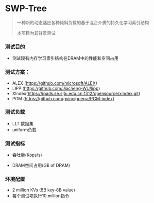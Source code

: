 # SWP-Tree

> 一种新的动态适应各种倾斜负载的基于混合介质的持久化学习索引结构
>
> 本项目为其背景测试

### 测试目的

- 测试现有内存学习索引结构在DRAM中的性能和空间占用

### 测试方案：

- ALEX (https://github.com/microsoft/ALEX)
- LIPP (https://github.com/Jiacheng-WU/lipp)
- XIndex(https://ipads.se.sjtu.edu.cn:1312/opensource/xindex.git)
- PGM (https://github.com/gvinciguerra/PGM-index)


### 测试负载

- LLT 数据集
- uniform负载

### 测试指标

- 吞吐量(Kops/s)

- DRAM空间占用(GB of DRAM)

### 环境配置

- 2 million KVs (8B key-8B value)
- 每个测试项执行10 million指令